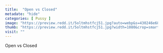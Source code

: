 ```yaml
---
title:  "Open vs Closed"
metadate: "hide"
categories: [ Pussy ]
image: "https://preview.redd.it/5oltmhstfcj51.jpg?auto=webp&s=430246e68e102cf89637be49f78d343f44663db5"
thumb: "https://preview.redd.it/5oltmhstfcj51.jpg?width=1080&crop=smart&auto=webp&s=42ddb547bba30c93f73b86f755705fdc9b36bd8b"
visit: ""
---
```

Open vs Closed
